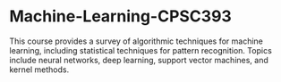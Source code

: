 # Machine-Learning-CPSC393

This course provides a survey of algorithmic techniques for machine learning, including statistical techniques for pattern recognition. Topics include neural networks, deep learning, support vector machines, and kernel methods.

